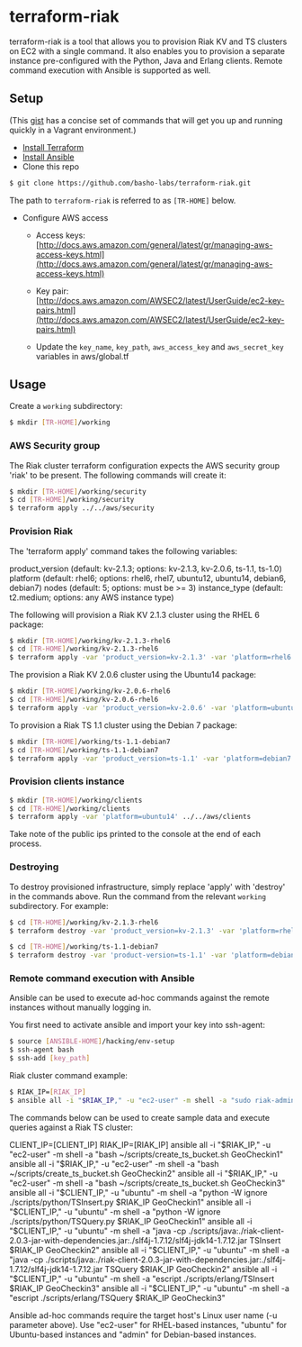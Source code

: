 # terraform-riak

terraform-riak is a tool that allows you to provision Riak KV and TS clusters on EC2 with a single command. It also enables you to provision a separate instance pre-configured with the Python, Java and Erlang clients. Remote command execution with Ansible is supported as well.

## Setup

(This [gist](https://gist.github.com/rcgenova/589102cf4ed66e0178c9) has a concise set of commands that will get you up and running quickly in a Vagrant environment.)

* [Install Terraform](https://terraform.io/intro/getting-started/install.html)
* [Install Ansible](http://docs.ansible.com/ansible/intro_installation.html)
* Clone this repo

```bash
$ git clone https://github.com/basho-labs/terraform-riak.git
```

The path to `terraform-riak` is referred to as `[TR-HOME]` below.

* Configure AWS access

  * Access keys: [http://docs.aws.amazon.com/general/latest/gr/managing-aws-access-keys.html](http://docs.aws.amazon.com/general/latest/gr/managing-aws-access-keys.html)

  * Key pair: [http://docs.aws.amazon.com/AWSEC2/latest/UserGuide/ec2-key-pairs.html](http://docs.aws.amazon.com/AWSEC2/latest/UserGuide/ec2-key-pairs.html)

  * Update the `key_name`, `key_path`, `aws_access_key` and `aws_secret_key` variables in aws/global.tf

## Usage

Create a `working` subdirectory:

```bash
$ mkdir [TR-HOME]/working
```

### AWS Security group

The Riak cluster terraform configuration expects the AWS security group 'riak' to be present. The following commands will create it:

```bash
$ mkdir [TR-HOME]/working/security
$ cd [TR-HOME]/working/security
$ terraform apply ../../aws/security
```

### Provision Riak

The 'terraform apply' command takes the following variables:

product_version (default: kv-2.1.3; options: kv-2.1.3, kv-2.0.6, ts-1.1, ts-1.0)
platform (default: rhel6; options: rhel6, rhel7, ubuntu12, ubuntu14, debian6, debian7)
nodes (default: 5; options: must be >= 3)
instance_type (default: t2.medium; options: any AWS instance type)

The following will provision a Riak KV 2.1.3 cluster using the RHEL 6 package:

```bash
$ mkdir [TR-HOME]/working/kv-2.1.3-rhel6
$ cd [TR-HOME]/working/kv-2.1.3-rhel6
$ terraform apply -var 'product_version=kv-2.1.3' -var 'platform=rhel6' ../../aws/riak
```

The provision a Riak KV 2.0.6 cluster using the Ubuntu14 package:

```bash
$ mkdir [TR-HOME]/working/kv-2.0.6-rhel6
$ cd [TR-HOME]/working/kv-2.0.6-rhel6
$ terraform apply -var 'product_version=kv-2.0.6' -var 'platform=ubuntu14' ../../aws/riak
```

To provision a Riak TS 1.1 cluster using the Debian 7 package:

```bash
$ mkdir [TR-HOME]/working/ts-1.1-debian7
$ cd [TR-HOME]/working/ts-1.1-debian7
$ terraform apply -var 'product_version=ts-1.1' -var 'platform=debian7' ../../aws/riak
```

### Provision clients instance

```bash
$ mkdir [TR-HOME]/working/clients
$ cd [TR-HOME]/working/clients
$ terraform apply -var 'platform=ubuntu14' ../../aws/clients
```

Take note of the public ips printed to the console at the end of each process.

### Destroying

To destroy provisioned infrastructure, simply replace 'apply' with 'destroy' in the commands above. Run the command from the relevant `working` subdirectory. For example:

```bash
$ cd [TR-HOME]/working/kv-2.1.3-rhel6
$ terraform destroy -var 'product_version=kv-2.1.3' -var 'platform=rhel6' ../../aws/riak

$ cd [TR-HOME]/working/ts-1.1-debian7
$ terraform destroy -var 'product-version=ts-1.1' -var 'platform=debian7' ../../aws/riak
```

### Remote command execution with Ansible

Ansible can be used to execute ad-hoc commands against the remote instances without manually logging in. 

You first need to activate ansible and import your key into ssh-agent:

```bash
$ source [ANSIBLE-HOME]/hacking/env-setup
$ ssh-agent bash
$ ssh-add [key_path]
```

Riak cluster command example:

```bash
$ RIAK_IP=[RIAK_IP]
$ ansible all -i "$RIAK_IP," -u "ec2-user" -m shell -a "sudo riak-admin member_status"
```

The commands below can be used to create sample data and execute queries against a Riak TS cluster:

CLIENT_IP=[CLIENT_IP]
RIAK_IP=[RIAK_IP]
ansible all -i "$RIAK_IP," -u "ec2-user" -m shell -a "bash ~/scripts/create_ts_bucket.sh GeoCheckin1"
ansible all -i "$RIAK_IP," -u "ec2-user" -m shell -a "bash ~/scripts/create_ts_bucket.sh GeoCheckin2"
ansible all -i "$RIAK_IP," -u "ec2-user" -m shell -a "bash ~/scripts/create_ts_bucket.sh GeoCheckin3"
ansible all -i "$CLIENT_IP," -u "ubuntu" -m shell -a "python -W ignore ./scripts/python/TSInsert.py $RIAK_IP GeoCheckin1"
ansible all -i "$CLIENT_IP," -u "ubuntu" -m shell -a "python -W ignore ./scripts/python/TSQuery.py $RIAK_IP GeoCheckin1"
ansible all -i "$CLIENT_IP," -u "ubuntu" -m shell -a "java -cp ./scripts/java:./riak-client-2.0.3-jar-with-dependencies.jar:./slf4j-1.7.12/slf4j-jdk14-1.7.12.jar TSInsert $RIAK_IP GeoCheckin2"
ansible all -i "$CLIENT_IP," -u "ubuntu" -m shell -a "java -cp ./scripts/java:./riak-client-2.0.3-jar-with-dependencies.jar:./slf4j-1.7.12/slf4j-jdk14-1.7.12.jar TSQuery $RIAK_IP GeoCheckin2"
ansible all -i "$CLIENT_IP," -u "ubuntu" -m shell -a "escript ./scripts/erlang/TSInsert $RIAK_IP GeoCheckin3"
ansible all -i "$CLIENT_IP," -u "ubuntu" -m shell -a "escript ./scripts/erlang/TSQuery $RIAK_IP GeoCheckin3"

Ansible ad-hoc commands require the target host's Linux user name (-u parameter above). Use "ec2-user" for RHEL-based instances, "ubuntu" for Ubuntu-based instances and "admin" for Debian-based instances.


